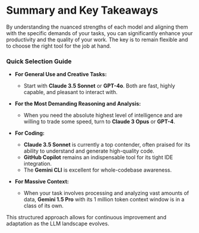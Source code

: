 # Summary and Key Takeaways

By understanding the nuanced strengths of each model and aligning them with the specific demands of your tasks, you can significantly enhance your productivity and the quality of your work. The key is to remain flexible and to choose the right tool for the job at hand.

### Quick Selection Guide

* **For General Use and Creative Tasks:**
    * Start with **Claude 3.5 Sonnet** or **GPT-4o**. Both are fast, highly capable, and pleasant to interact with.

* **For the Most Demanding Reasoning and Analysis:**
    * When you need the absolute highest level of intelligence and are willing to trade some speed, turn to **Claude 3 Opus** or **GPT-4**.

* **For Coding:**
    * **Claude 3.5 Sonnet** is currently a top contender, often praised for its ability to understand and generate high-quality code.
    * **GitHub Copilot** remains an indispensable tool for its tight IDE integration.
    * The **Gemini CLI** is excellent for whole-codebase awareness.

* **For Massive Context:**
    * When your task involves processing and analyzing vast amounts of data, **Gemini 1.5 Pro** with its 1 million token context window is in a class of its own.

This structured approach allows for continuous improvement and adaptation as the LLM landscape evolves.

